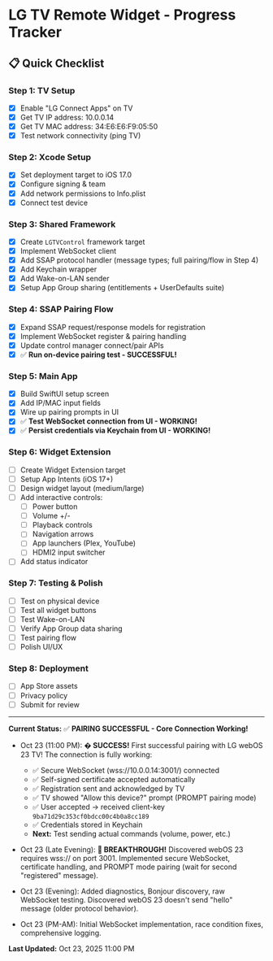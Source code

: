 # LG TV Remote Widget - Progress Tracker

## 📋 Quick Checklist

### Step 1: TV Setup
- [x] Enable "LG Connect Apps" on TV
- [x] Get TV IP address: 10.0.0.14
- [x] Get TV MAC address: 34:E6:E6:F9:05:50
- [x] Test network connectivity (ping TV)

### Step 2: Xcode Setup
- [x] Set deployment target to iOS 17.0 
- [x] Configure signing & team
- [x] Add network permissions to Info.plist
- [x] Connect test device

### Step 3: Shared Framework
- [x] Create `LGTVControl` framework target
- [x] Implement WebSocket client
- [x] Add SSAP protocol handler (message types; full pairing/flow in Step 4)
- [x] Add Keychain wrapper
- [x] Add Wake-on-LAN sender
- [x] Setup App Group sharing (entitlements + UserDefaults suite)

### Step 4: SSAP Pairing Flow
- [x] Expand SSAP request/response models for registration
- [x] Implement WebSocket register & pairing handling
- [x] Update control manager connect/pair APIs
- [x] ✅ **Run on-device pairing test - SUCCESSFUL!**

### Step 5: Main App
- [x] Build SwiftUI setup screen
- [x] Add IP/MAC input fields
- [x] Wire up pairing prompts in UI
- [x] ✅ **Test WebSocket connection from UI - WORKING!**
- [x] ✅ **Persist credentials via Keychain from UI - WORKING!**

### Step 6: Widget Extension
- [ ] Create Widget Extension target
- [ ] Setup App Intents (iOS 17+)
- [ ] Design widget layout (medium/large)
- [ ] Add interactive controls:
  - [ ] Power button
  - [ ] Volume +/-
  - [ ] Playback controls
  - [ ] Navigation arrows
  - [ ] App launchers (Plex, YouTube)
  - [ ] HDMI2 input switcher
- [ ] Add status indicator

### Step 7: Testing & Polish
- [ ] Test on physical device
- [ ] Test all widget buttons
- [ ] Test Wake-on-LAN
- [ ] Verify App Group data sharing
- [ ] Test pairing flow
- [ ] Polish UI/UX

### Step 8: Deployment
- [ ] App Store assets
- [ ] Privacy policy
- [ ] Submit for review

---

**Current Status:** ✅ **PAIRING SUCCESSFUL - Core Connection Working!**

- Oct 23 (11:00 PM): **� SUCCESS!** First successful pairing with LG webOS 23 TV! The connection is fully working:
  - ✅ Secure WebSocket (wss://10.0.0.14:3001/) connected
  - ✅ Self-signed certificate accepted automatically
  - ✅ Registration sent and acknowledged by TV
  - ✅ TV showed "Allow this device?" prompt (PROMPT pairing mode)
  - ✅ User accepted → received client-key `9ba71d29c353cf0bdcc00c4b0a8cc189`
  - ✅ Credentials stored in Keychain
  - **Next:** Test sending actual commands (volume, power, etc.)
  
- Oct 23 (Late Evening): **🎯 BREAKTHROUGH!** Discovered webOS 23 requires wss:// on port 3001. Implemented secure WebSocket, certificate handling, and PROMPT mode pairing (wait for second "registered" message).

- Oct 23 (Evening): Added diagnostics, Bonjour discovery, raw WebSocket testing. Discovered webOS 23 doesn't send "hello" message (older protocol behavior).

- Oct 23 (PM-AM): Initial WebSocket implementation, race condition fixes, comprehensive logging.

**Last Updated:** Oct 23, 2025 11:00 PM
